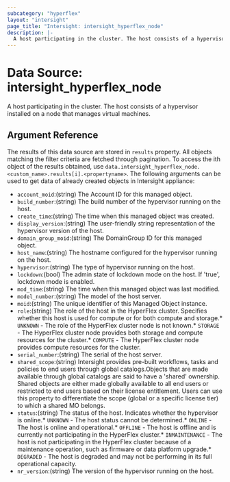 ```yaml
---
subcategory: "hyperflex"
layout: "intersight"
page_title: "Intersight: intersight_hyperflex_node"
description: |-
  A host participating in the cluster. The host consists of a hypervisor installed on a node that manages virtual machines.
---
```


# Data Source: intersight_hyperflex_node
A host participating in the cluster. The host consists of a hypervisor installed on a node that manages virtual machines.
## Argument Reference
The results of this data source are stored in `results` property.
All objects matching the filter criteria are fetched through pagination.
To access the ith object of the results obtained, use `data.intersight_hyperflex_node.<custom_name>.results[i].<propertyname>`.
The following arguments can be used to get data of already created objects in Intersight appliance:
* `account_moid`:(string) The Account ID for this managed object. 
* `build_number`:(string) The build number of the hypervisor running on the host. 
* `create_time`:(string) The time when this managed object was created. 
* `display_version`:(string) The user-friendly string representation of the hypervisor version of the host. 
* `domain_group_moid`:(string) The DomainGroup ID for this managed object. 
* `host_name`:(string) The hostname configured for the hypervisor running on the host. 
* `hypervisor`:(string) The type of hypervisor running on the host. 
* `lockdown`:(bool) The admin state of lockdown mode on the host. If 'true', lockdown mode is enabled. 
* `mod_time`:(string) The time when this managed object was last modified. 
* `model_number`:(string) The model of the host server. 
* `moid`:(string) The unique identifier of this Managed Object instance. 
* `role`:(string) The role of the host in the HyperFlex cluster. Specifies whether this host is used for compute or for both compute and storage.* `UNKNOWN` - The role of the HyperFlex cluster node is not known.* `STORAGE` - The HyperFlex cluster node provides both storage and compute resources for the cluster.* `COMPUTE` - The HyperFlex cluster node provides compute resources for the cluster. 
* `serial_number`:(string) The serial of the host server. 
* `shared_scope`:(string) Intersight provides pre-built workflows, tasks and policies to end users through global catalogs.Objects that are made available through global catalogs are said to have a 'shared' ownership. Shared objects are either made globally available to all end users or restricted to end users based on their license entitlement. Users can use this property to differentiate the scope (global or a specific license tier) to which a shared MO belongs. 
* `status`:(string) The status of the host. Indicates whether the hypervisor is online.* `UNKNOWN` - The host status cannot be determined.* `ONLINE` - The host is online and operational.* `OFFLINE` - The host is offline and is currently not participating in the HyperFlex cluster.* `INMAINTENANCE` - The host is not participating in the HyperFlex cluster because of a maintenance operation, such as firmware or data platform upgrade.* `DEGRADED` - The host is degraded and may not be performing in its full operational capacity. 
* `nr_version`:(string) The version of the hypervisor running on the host. 
 